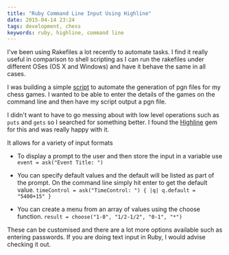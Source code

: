 ```yaml
---
title: "Ruby Command Line Input Using Highline"
date: 2015-04-14 23:24
tags: development, chess
keywords: ruby, highline, command line
---
```


I've been using Rakefiles a lot recently to automate tasks. I find it really useful in comparison to shell scripting as I can run the rakefiles under different OSes (OS X and Windows) and have it behave the same in all cases.

I was building a simple [script][] to automate the generation of pgn files for my chess games. I wanted to be able to enter the details of the games on the command line and then have my script output a pgn file. 

I didn't want to have to go messing about with low level operations such as `puts` and `gets` so I searched for something better. I found the [Highline][] gem for this and was really happy with it.

It allows for a variety of input formats

* To display a prompt to the user and then store the input in a variable use
    `event = ask("Event Title: ")`

* You can specify default values and the default will be listed as part of the prompt. On the command line simply hit enter to get the default value.
    `timeControl = ask("TimeControl: ") { |q| q.default = "5400+15" }`

* You can create a menu from an array of values using the choose function.
    `result = choose("1-0", "1/2-1/2", "0-1", "*")`

These can be customised and there are a lot more options available such as entering passwords. If you are doing text input in Ruby, I would advise checking it out.

[script]: https://github.com/gerardcondon/pgn/blob/master/Rakefile
[Highline]: https://github.com/JEG2/highline